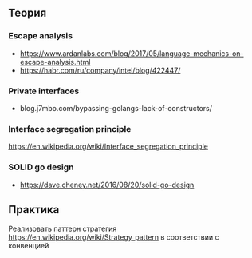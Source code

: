 ## Теория
### Escape analysis
- https://www.ardanlabs.com/blog/2017/05/language-mechanics-on-escape-analysis.html
- https://habr.com/ru/company/intel/blog/422447/ 
### Private interfaces
- blog.j7mbo.com/bypassing-golangs-lack-of-constructors/ 
### Interface segregation principle
https://en.wikipedia.org/wiki/Interface_segregation_principle
### SOLID go design
- https://dave.cheney.net/2016/08/20/solid-go-design
## Практика
Реализовать паттерн стратегия https://en.wikipedia.org/wiki/Strategy_pattern в соответствии с конвенцией
